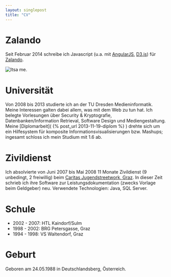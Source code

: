 ```yaml
---
layout: singlepost
title: "CV"
---
```


# Zalando

Seit Februar 2014 schreibe ich Javascript (u.a. mit [AngularJS](http://angularjs.org/), [D3.js](http://d3js.org/)) für [Zalando](http://zalando.de).

![Itsa me.]( {{site.url}}/img/self.jpg )

# Universität

Von 2008 bis 2013 studierte ich an der TU Dresden Medieninformatik. Meine Interessen galten dabei allem, was mit dem Web zu tun hat. Ich belegte Vorlesungen über Security & Kryptografie, Datenbanken/Information Retrieval, Software Design und Mediengestaltung. Meine [Diplomarbeit]( {% post_url 2013-11-19-diplom %} ) drehte sich um ein Hilfesystem für komposite Informationsvisualisierungen bzw. Mashups; ingesamt schloss ich mein Studium mit 1.6 ab.
		
# Zivildienst

Ich absolvierte von Juni 2007 bis Mai 2008 11 Monate Zivildienst (9 unbedingt, 2 freiwillig) beim [Caritas Jugendstreetwork, Graz](http://jugendstreetwork.caritas-steiermark.at/). In dieser Zeit schrieb ich ihre Software zur Leistungsdokumentation (zwecks Vorlage beim Geldgeber) neu. Verwendete Technologien: Java, SQL Server.

# Schule

* 2002 - 2007: HTL Kaindorf/Sulm
* 1998 - 2002: BRG Petersgasse, Graz
* 1994 - 1998: VS Waltendorf, Graz
		
# Geburt

Geboren am 24.05.1988 in Deutschlandsberg, Österreich.